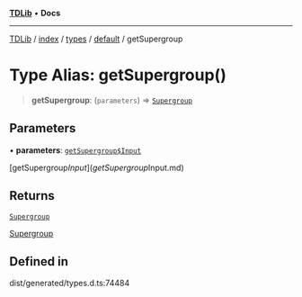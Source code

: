 [**TDLib**](../../../../../../README.md) • **Docs**

***

[TDLib](../../../../../../modules.md) / [index](../../../../../README.md) / [types](../../../README.md) / [default](../README.md) / getSupergroup

# Type Alias: getSupergroup()

> **getSupergroup**: (`parameters`) => [`Supergroup`](Supergroup.md)

## Parameters

• **parameters**: [`getSupergroup$Input`](getSupergroup$Input.md)

[getSupergroup$Input](getSupergroup$Input.md)

## Returns

[`Supergroup`](Supergroup.md)

[Supergroup](Supergroup.md)

## Defined in

dist/generated/types.d.ts:74484
